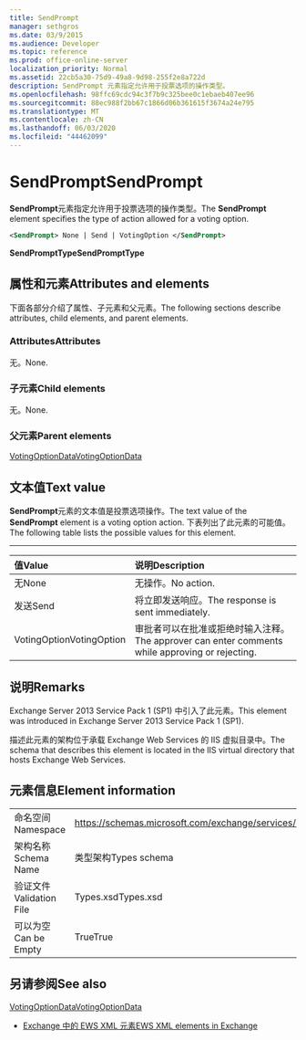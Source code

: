 ```yaml
---
title: SendPrompt
manager: sethgros
ms.date: 03/9/2015
ms.audience: Developer
ms.topic: reference
ms.prod: office-online-server
localization_priority: Normal
ms.assetid: 22cb5a30-75d9-49a8-9d98-255f2e8a722d
description: SendPrompt 元素指定允许用于投票选项的操作类型。
ms.openlocfilehash: 98ffc69cdc94c3f7b9c325bee0c1ebaeb407ee96
ms.sourcegitcommit: 88ec988f2bb67c1866d06b361615f3674a24e795
ms.translationtype: MT
ms.contentlocale: zh-CN
ms.lasthandoff: 06/03/2020
ms.locfileid: "44462099"
---
```

# <a name="sendprompt"></a><span data-ttu-id="ef0d1-103">SendPrompt</span><span class="sxs-lookup"><span data-stu-id="ef0d1-103">SendPrompt</span></span>

<span data-ttu-id="ef0d1-104">**SendPrompt**元素指定允许用于投票选项的操作类型。</span><span class="sxs-lookup"><span data-stu-id="ef0d1-104">The **SendPrompt** element specifies the type of action allowed for a voting option.</span></span> 
  
```XML
<SendPrompt> None | Send | VotingOption </SendPrompt>
```

 <span data-ttu-id="ef0d1-105">**SendPromptType**</span><span class="sxs-lookup"><span data-stu-id="ef0d1-105">**SendPromptType**</span></span>
## <a name="attributes-and-elements"></a><span data-ttu-id="ef0d1-106">属性和元素</span><span class="sxs-lookup"><span data-stu-id="ef0d1-106">Attributes and elements</span></span>

<span data-ttu-id="ef0d1-107">下面各部分介绍了属性、子元素和父元素。</span><span class="sxs-lookup"><span data-stu-id="ef0d1-107">The following sections describe attributes, child elements, and parent elements.</span></span>
  
### <a name="attributes"></a><span data-ttu-id="ef0d1-108">Attributes</span><span class="sxs-lookup"><span data-stu-id="ef0d1-108">Attributes</span></span>

<span data-ttu-id="ef0d1-109">无。</span><span class="sxs-lookup"><span data-stu-id="ef0d1-109">None.</span></span>
  
### <a name="child-elements"></a><span data-ttu-id="ef0d1-110">子元素</span><span class="sxs-lookup"><span data-stu-id="ef0d1-110">Child elements</span></span>

<span data-ttu-id="ef0d1-111">无。</span><span class="sxs-lookup"><span data-stu-id="ef0d1-111">None.</span></span>
  
### <a name="parent-elements"></a><span data-ttu-id="ef0d1-112">父元素</span><span class="sxs-lookup"><span data-stu-id="ef0d1-112">Parent elements</span></span>

[<span data-ttu-id="ef0d1-113">VotingOptionData</span><span class="sxs-lookup"><span data-stu-id="ef0d1-113">VotingOptionData</span></span>](votingoptiondata.md)
  
## <a name="text-value"></a><span data-ttu-id="ef0d1-114">文本值</span><span class="sxs-lookup"><span data-stu-id="ef0d1-114">Text value</span></span>

<span data-ttu-id="ef0d1-115">**SendPrompt**元素的文本值是投票选项操作。</span><span class="sxs-lookup"><span data-stu-id="ef0d1-115">The text value of the **SendPrompt** element is a voting option action.</span></span> <span data-ttu-id="ef0d1-116">下表列出了此元素的可能值。</span><span class="sxs-lookup"><span data-stu-id="ef0d1-116">The following table lists the possible values for this element.</span></span> 
  
****

|<span data-ttu-id="ef0d1-117">**值**</span><span class="sxs-lookup"><span data-stu-id="ef0d1-117">**Value**</span></span>|<span data-ttu-id="ef0d1-118">**说明**</span><span class="sxs-lookup"><span data-stu-id="ef0d1-118">**Description**</span></span>|
|:-----|:-----|
|<span data-ttu-id="ef0d1-119">无</span><span class="sxs-lookup"><span data-stu-id="ef0d1-119">None</span></span>  <br/> |<span data-ttu-id="ef0d1-120">无操作。</span><span class="sxs-lookup"><span data-stu-id="ef0d1-120">No action.</span></span>  <br/> |
|<span data-ttu-id="ef0d1-121">发送</span><span class="sxs-lookup"><span data-stu-id="ef0d1-121">Send</span></span>  <br/> |<span data-ttu-id="ef0d1-122">将立即发送响应。</span><span class="sxs-lookup"><span data-stu-id="ef0d1-122">The response is sent immediately.</span></span>  <br/> |
|<span data-ttu-id="ef0d1-123">VotingOption</span><span class="sxs-lookup"><span data-stu-id="ef0d1-123">VotingOption</span></span>  <br/> |<span data-ttu-id="ef0d1-124">审批者可以在批准或拒绝时输入注释。</span><span class="sxs-lookup"><span data-stu-id="ef0d1-124">The approver can enter comments while approving or rejecting.</span></span>  <br/> |
   
## <a name="remarks"></a><span data-ttu-id="ef0d1-125">说明</span><span class="sxs-lookup"><span data-stu-id="ef0d1-125">Remarks</span></span>

<span data-ttu-id="ef0d1-126">Exchange Server 2013 Service Pack 1 (SP1) 中引入了此元素。</span><span class="sxs-lookup"><span data-stu-id="ef0d1-126">This element was introduced in Exchange Server 2013 Service Pack 1 (SP1).</span></span>
  
<span data-ttu-id="ef0d1-127">描述此元素的架构位于承载 Exchange Web Services 的 IIS 虚拟目录中。</span><span class="sxs-lookup"><span data-stu-id="ef0d1-127">The schema that describes this element is located in the IIS virtual directory that hosts Exchange Web Services.</span></span>
  
## <a name="element-information"></a><span data-ttu-id="ef0d1-128">元素信息</span><span class="sxs-lookup"><span data-stu-id="ef0d1-128">Element information</span></span>

|||
|:-----|:-----|
|<span data-ttu-id="ef0d1-129">命名空间</span><span class="sxs-lookup"><span data-stu-id="ef0d1-129">Namespace</span></span>  <br/> |https://schemas.microsoft.com/exchange/services/2006/types  <br/> |
|<span data-ttu-id="ef0d1-130">架构名称</span><span class="sxs-lookup"><span data-stu-id="ef0d1-130">Schema Name</span></span>  <br/> |<span data-ttu-id="ef0d1-131">类型架构</span><span class="sxs-lookup"><span data-stu-id="ef0d1-131">Types schema</span></span>  <br/> |
|<span data-ttu-id="ef0d1-132">验证文件</span><span class="sxs-lookup"><span data-stu-id="ef0d1-132">Validation File</span></span>  <br/> |<span data-ttu-id="ef0d1-133">Types.xsd</span><span class="sxs-lookup"><span data-stu-id="ef0d1-133">Types.xsd</span></span>  <br/> |
|<span data-ttu-id="ef0d1-134">可以为空</span><span class="sxs-lookup"><span data-stu-id="ef0d1-134">Can be Empty</span></span>  <br/> |<span data-ttu-id="ef0d1-135">True</span><span class="sxs-lookup"><span data-stu-id="ef0d1-135">True</span></span>  <br/> |
   
## <a name="see-also"></a><span data-ttu-id="ef0d1-136">另请参阅</span><span class="sxs-lookup"><span data-stu-id="ef0d1-136">See also</span></span>



[<span data-ttu-id="ef0d1-137">VotingOptionData</span><span class="sxs-lookup"><span data-stu-id="ef0d1-137">VotingOptionData</span></span>](votingoptiondata.md)


- [<span data-ttu-id="ef0d1-138">Exchange 中的 EWS XML 元素</span><span class="sxs-lookup"><span data-stu-id="ef0d1-138">EWS XML elements in Exchange</span></span>](ews-xml-elements-in-exchange.md)

